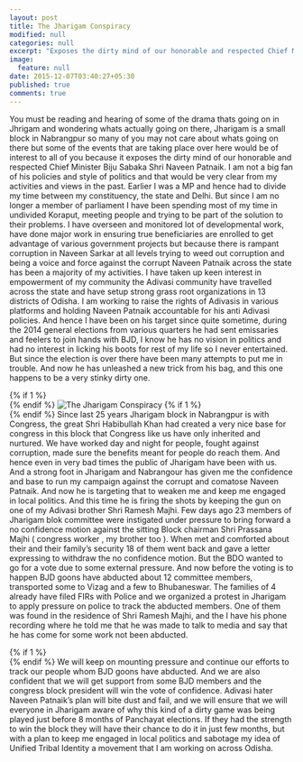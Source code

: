 ```yaml
---
layout: post
title: The Jharigam Conspiracy
modified: null
categories: null
excerpt: "Exposes the dirty mind of our honorable and respected Chief Minister Biju Sabaka Shri Naveen Patnaik"
image: 
  feature: null
date: 2015-12-07T03:40:27+05:30
published: true
comments: true
---
```


   You must be reading and hearing of some of the drama thats going on in Jhrigam and wondering whats actually going on there, Jharigam is a small block in Nabrangpur so many of you may not care about whats going on there but some of the events that are taking place over here would be of interest to all of you because it exposes the dirty mind of our honorable and respected Chief Minister Biju Sabaka Shri Naveen Patnaik. I am not a big fan of his policies and style of politics and that  would be very clear from my activities and views in the past. Earlier I was a MP and hence had to divide my time between my constituency, the state and Delhi. But since I am no longer a member of parliament I have been spending most of my time in undivided Koraput, meeting people and trying to be part of the solution to their problems. I have overseen and monitored lot of developmental work, have done major work in ensuring true beneficiaries are enrolled to get advantage of various government projects but because there is rampant corruption in Naveen Sarkar at all levels trying to weed out corruption and being a voice and force against the corrupt Naveen Patnaik across the state has been a majority of my activities. I have taken up keen interest in empowerment of my community the Adivasi community have travelled across the state and have setup strong grass root organizations in 13 districts of Odisha. I am working to raise the rights of Adivasis in various platforms and holding Naveen Patnaik accountable for his anti Adivasi policies. And hence I have been on his target since quite sometime, during the 2014 general elections from various quarters he had sent emissaries and feelers to join hands with BJD, I know he has no vision in politics and had no interest in licking his boots for rest of my life so I never entertained. But since the election is over there have been many attempts to put me in trouble. And now he has unleashed a new trick from his bag, and this one happens to be a very stinky dirty one.

{% if 1 %}
<br>
{% endif %}
![The Jharigam Conspiracy]({{site.baseurl}}/images/IMG_3070.JPG)
{% if 1 %}
<br>
{% endif %}
Since last 25 years Jharigam block in Nabrangpur is with Congress, the great Shri Habibullah Khan had created a very nice base for congress in this block that Congress like us have only inherited and nurtured. We have worked day and night for people, fought against corruption, made sure the benefits meant for people do reach them. And hence even in very bad times the public of Jharigam have been with us. And a strong foot in Jharigam and Nabrangour has given me the confidence and base to run my campaign against the corrupt and comatose Naveen Patnaik. And now he is targeting that to weaken me and keep me engaged in local politics. And this time he is firing the shots by keeping the gun on one of my Adivasi brother Shri Ramesh Majhi. Few days ago 23 members of Jharigam blok committee were instigated under pressure to bring forward a no confidence motion against the sitting Block chairman Shri Prassana Majhi ( congress worker , my brother too ). When met and comforted about their and their family’s security 18 of them went back and gave a letter expressing to withdraw the no confidence motion. But the BDO wanted to go for a vote due to some external pressure. And now before the voting is to happen BJD goons have abducted about 12 committee members, transported some to Vizag and a few to Bhubaneswar. The families of 4 already have filed FIRs with Police and we organized a protest in Jharigam to apply pressure on police to track the abducted members. One of them was found in the residence of Shri Ramesh Majhi, and the I have his phone recording where he told me that he was made to talk to media and say that he has come for some work not been abducted.

{% if 1 %}
</br>
{% endif %}
We will keep on mounting pressure and continue our efforts to track our people whom BJD goons have abducted. And we are also confident that we will get support from some BJD members and the congress block president will win the vote of confidence. Adivasi hater Naveen Patnaik’s plan will bite dust and fail, and we will ensure that we will everyone in Jharigam aware of why this kind of a dirty game was being played just before 8 months of Panchayat elections. If they had the strength to win the block they will have their chance to do it in just few months, but with a plan to keep me engaged in local politics and sabotage my idea of Unified Tribal Identity a movement that I am working on across Odisha.



